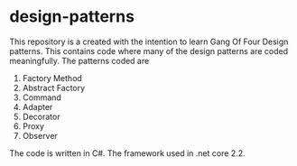 # design-patterns

This repository is a created with the intention to learn Gang Of Four Design patterns. This contains code where many of the design patterns are coded meaningfully. The patterns coded are
1. Factory Method
2. Abstract Factory
3. Command
4. Adapter
5. Decorator
6. Proxy
7. Observer

The code is written in C#. The framework used in .net core 2.2.
